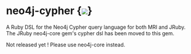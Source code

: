 neo4j-cypher {<img src="https://secure.travis-ci.org/andreasronge/neo4j-cypher.png" />}
============

A Ruby DSL for the Neo4j Cypher query language for both MRI and JRuby.
The JRuby neo4j-core gem's cypher dsl has been moved to this gem.

Not released yet !
Please use neo4j-core instead.

